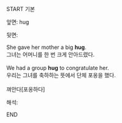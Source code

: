 START
기본

앞면:
hug


뒷면:
<div>She gave her mother a big <strong>hug</strong>. </div><div><div>그녀는 어머니를 한 번 크게 안아드렸다.</div></div><div><br></div><div><div>We had a group <strong>hug</strong> to congratulate her. </div><div><div>우리는 그녀를 축하하는 뜻에서 단체 포옹을 했다.</div></div></div><div><br></div><div>껴안다[포옹하다]</div>


해석:
<!--ID: 1746614454078-->
END